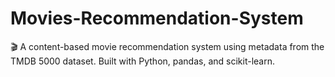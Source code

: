 # Movies-Recommendation-System
🎬 A content-based movie recommendation system using metadata from the TMDB 5000 dataset. Built with Python, pandas, and scikit-learn.
